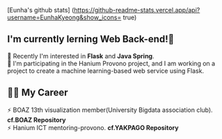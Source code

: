 [Eunha's github stats] (https://github-readme-stats.vercel.app/api?username=EunhaKyeong&show_icons= true)

I'm currently lerning Web __Back-end__!🤪 
------------------------------------------  
🌱 Recently I'm interested in __Flask__ and __Java Spring__.  
🌱 I'm participating in the Hanium Provono project, and I am working on a project to create a machine learning-based web service using Flask.  

🧑‍💻 My Career  
------------------  
⚡ BOAZ 13th visualization member(University Bigdata association club). **cf.BOAZ Repository**  
⚡ Hanium ICT mentoring-provono. **cf.YAKPAGO Repository**  

<!--
**EunhaKyeong/EunhaKyeong** is a ✨ _special_ ✨ repository because its `README.md` (this file) appears on your GitHub profile.

Here are some ideas to get you started:

- 🔭 I’m currently working on ...
- 🌱 I’m currently learning ...
- 👯 I’m looking to collaborate on ...
- 🤔 I’m looking for help with ...
- 💬 Ask me about ...
- 📫 How to reach me: ...
- 😄 Pronouns: ...
- ⚡ Fun fact: ...
-->

